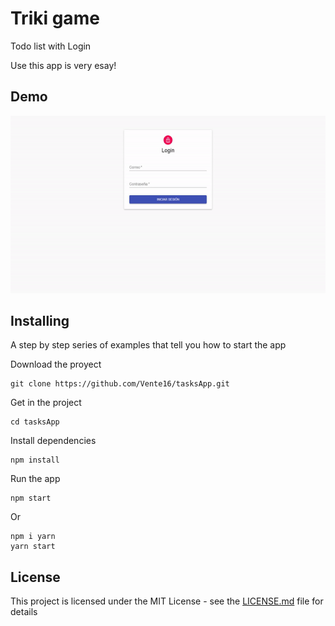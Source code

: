 # Triki game
Todo list with Login

Use this app is very esay!

## Demo

![alt text](https://github.com/Vente16/tasksApp/blob/master/demo.gif)

## Installing

A step by step series of examples that tell you how to start the app

Download the proyect

```
git clone https://github.com/Vente16/tasksApp.git
```

Get in the project

```
cd tasksApp
```
Install dependencies

```
npm install  
```

Run the app

```
npm start 
```

Or
```
npm i yarn 
yarn start 
```

## License

This project is licensed under the MIT License - see the [LICENSE.md](LICENSE.md) file for details
